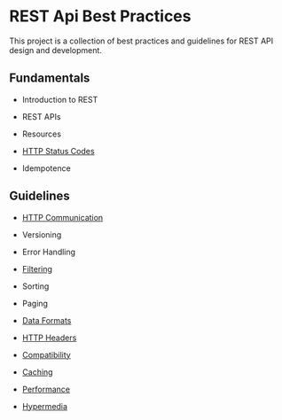 # REST Api Best Practices

This project is a collection of best practices and guidelines for REST API design and development.


## Fundamentals

- Introduction to REST
- REST APIs
- Resources

- [HTTP Status Codes](https://github.com/sfvicente/RESTAPIBestPractices/blob/master/Docs/Fundamentals/HTTPStatusCodes.md)

- Idempotence


## Guidelines

- [HTTP Communication](https://github.com/sfvicente/RESTAPIBestPractices/blob/master/Docs/HTTPCommunication.md)


- Versioning
- Error Handling

- [Filtering](https://github.com/sfvicente/RESTAPIBestPractices/blob/master/Docs/Filtering.md)

- Sorting
- Paging

- [Data Formats](https://github.com/sfvicente/RESTAPIBestPractices/blob/master/Docs/DataFormats.md)

- [HTTP Headers](https://github.com/sfvicente/RESTAPIBestPractices/blob/master/Docs/HTTPHeaders.md)

- [Compatibility](https://github.com/sfvicente/RESTAPIBestPractices/blob/master/Docs/Compatibility.md)

- [Caching](https://github.com/sfvicente/RESTAPIBestPractices/blob/master/Docs/Caching.md)

- [Performance](https://github.com/sfvicente/RESTAPIBestPractices/blob/master/Docs/Performance.md)




- [Hypermedia](https://github.com/sfvicente/RESTAPIBestPractices/blob/master/Docs/Hypermedia.md)